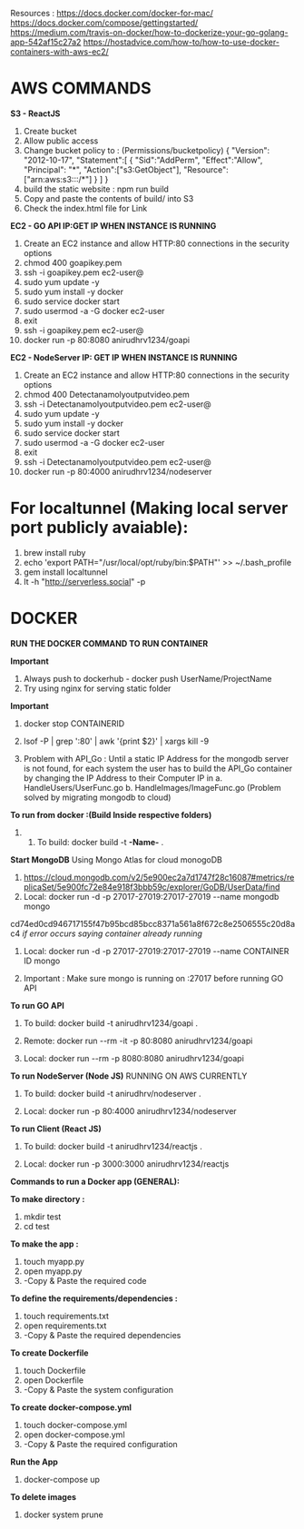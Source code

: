 Resources :
https://docs.docker.com/docker-for-mac/
https://docs.docker.com/compose/gettingstarted/
https://medium.com/travis-on-docker/how-to-dockerize-your-go-golang-app-542af15c27a2
https://hostadvice.com/how-to/how-to-use-docker-containers-with-aws-ec2/

# AWS COMMANDS
**S3 - ReactJS**
1. Create bucket
2. Allow public access
3. Change bucket policy to : (Permissions/bucketpolicy)
{
  "Version": "2012-10-17",
  "Statement":[
    {
      "Sid":"AddPerm",
      "Effect":"Allow",
      "Principal": "\*",
      "Action":["s3:GetObject"],
      "Resource":["arn:aws:s3:::<BUCKET-NAME>/\*"]
    }
  ]
}
4. build the static website :
npm run build
5. Copy and paste the contents of build/ into S3
6. Check the index.html file for Link

**EC2 - GO API IP:GET IP WHEN INSTANCE IS RUNNING**
1. Create an EC2 instance and allow HTTP:80 connections in the security options
2. chmod 400 goapikey.pem
3. ssh -i goapikey.pem ec2-user@<IP-Address>
4. sudo yum update -y
5. sudo yum install -y docker
6. sudo service docker start
7. sudo usermod -a -G docker ec2-user
8. exit
9. ssh -i goapikey.pem ec2-user@<IP-Address>
10. docker run -p 80:8080 anirudhrv1234/goapi

**EC2 - NodeServer IP: GET IP WHEN INSTANCE IS RUNNING**
1. Create an EC2 instance and allow HTTP:80 connections in the security options
2. chmod 400 Detectanamolyoutputvideo.pem
3. ssh -i Detectanamolyoutputvideo.pem ec2-user@<IP-Address>
4. sudo yum update -y
5. sudo yum install -y docker
6. sudo service docker start
7. sudo usermod -a -G docker ec2-user
8. exit
9. ssh -i Detectanamolyoutputvideo.pem ec2-user@<IP-Address>
10. docker run -p 80:4000 anirudhrv1234/nodeserver

# For localtunnel (Making local server port publicly avaiable):
1. brew install ruby
2. echo 'export PATH="/usr/local/opt/ruby/bin:$PATH"' >> ~/.bash_profile
3. gem install localtunnel
4. lt -h "http://serverless.social" -p <port number>

# DOCKER
**RUN THE DOCKER COMMAND TO RUN CONTAINER**

**Important**
1. Always push to dockerhub - docker push UserName/ProjectName
1. Try using nginx for serving static folder

**Important**
1. docker stop CONTAINERID

2. lsof -P | grep ':80' | awk '{print $2}' | xargs kill -9

3. Problem with API_Go : Until a static IP Address for the mongodb server is not found, for each system
the user has to build the API_Go container by changing the IP Address to their Computer IP in
  a. HandleUsers/UserFunc.go
  b. HandleImages/ImageFunc.go
  (Problem solved by migrating mongodb to cloud)

**To run from docker  :(Build Inside respective folders)**
1. 1. To build: docker build -t **-Name-** .


**Start MongoDB**
Using Mongo Atlas for cloud monogoDB
1. https://cloud.mongodb.com/v2/5e900ec2a7d1747f28c16087#metrics/replicaSet/5e900fc72e84e918f3bbb59c/explorer/GoDB/UserData/find
1. Local: docker run -d -p 27017-27019:27017-27019 --name mongodb mongo

cd74ed0cd946717155f47b95bcd85bcc8371a561a8f672c8e2506555c20d8ac4
*if error occurs saying container already running*

1. Local: docker run -d -p 27017-27019:27017-27019 --name CONTAINER ID mongo

2. Important : Make sure mongo is running on <ip-address>:27017 before running GO API

**To run GO API**
1. To build: docker build -t anirudhrv1234/goapi .

2. Remote: docker run --rm -it -p 80:8080 anirudhrv1234/goapi

3. Local: docker run --rm -p 8080:8080 anirudhrv1234/goapi

**To run NodeServer (Node JS)** RUNNING ON AWS CURRENTLY
1. To build: docker build -t anirudhrv/nodeserver .

2. Local: docker run -p 80:4000 anirudhrv1234/nodeserver

**To run Client (React JS)**
1. To build: docker build -t anirudhrv1234/reactjs .

2. Local: docker run -p 3000:3000 anirudhrv1234/reactjs

**Commands to run a Docker app (GENERAL):**

**To make directory :**
1. mkdir test
2. cd test

**To make the app :**
1. touch myapp.py
2. open myapp.py
3. -Copy & Paste the required code

**To define the requirements/dependencies :**
1. touch requirements.txt
2. open requirements.txt
3. -Copy & Paste the required dependencies

**To create Dockerfile**
1. touch Dockerfile
2. open Dockerfile
3. -Copy & Paste the system configuration

**To create docker-compose.yml**
1. touch docker-compose.yml
2. open docker-compose.yml
3. -Copy & Paste the required configuration

**Run the App**
1. docker-compose up

**To delete images**
1. docker system prune
